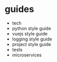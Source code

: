# guides

- tech
- python style guide
- vuejs style guide
- logging style guide
- project style guide
- tests
- microservices
